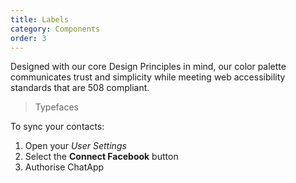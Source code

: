 ```yaml
---
title: Labels
category: Components
order: 3
---
```


Designed with our core Design Principles in mind, our color palette communicates trust and simplicity while meeting web accessibility standards that are 508 compliant. 

> Typefaces

To sync your contacts:

1. Open your *User Settings*
2. Select the **Connect Facebook** button
3. Authorise ChatApp

